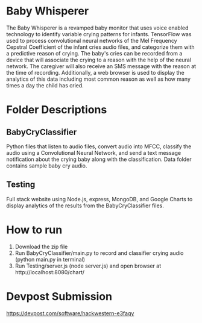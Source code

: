 # Baby Whisperer

The Baby Whisperer is a revamped baby monitor that uses voice enabled technology to identify variable crying patterns for infants. TensorFlow was used to process convolutional neural networks of the Mel Frequency Cepstral Coefficient of the infant cries audio files, and categorize them with a predictive reason of crying. The baby's cries can be recorded from a device that will associate the crying to a reason with the help of the neural network. The caregiver will also receive an SMS message with the reason at the time of recording. Additionally, a web browser is used to display the analytics of this data including most common reason as well as how many times a day the child has cried.

# Folder Descriptions

## BabyCryClassifier

Python files that listen to audio files, convert audio into MFCC, classify the audio using a Convolutional Neural Network, and send a text message notification about the crying baby along with the classification. Data folder contains sample baby cry audio.

## Testing

Full stack website using Node.js, express, MongoDB, and Google Charts to display analytics of the results from the BabyCryClassifier files.

# How to run

1) Download the zip file
2) Run BabyCryClassifier/main.py to record and classifier crying audio (python main.py in terminal)
3) Run Testing/server.js (node server.js) and open browser at http://localhost:8080/chart/ 

# Devpost Submission
https://devpost.com/software/hackwestern-e3faqy
